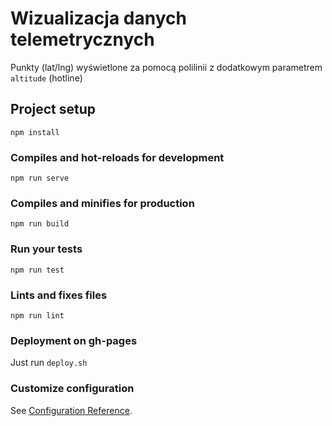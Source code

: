 # Wizualizacja danych telemetrycznych

Punkty (lat/lng) wyświetlone za pomocą polilinii z dodatkowym parametrem `altitude` (hotline)

## Project setup

```
npm install
```

### Compiles and hot-reloads for development

```
npm run serve
```

### Compiles and minifies for production

```
npm run build
```

### Run your tests

```
npm run test
```

### Lints and fixes files

```
npm run lint
```

### Deployment on gh-pages

Just run `deploy.sh`

### Customize configuration

See [Configuration Reference](https://cli.vuejs.org/config/).
